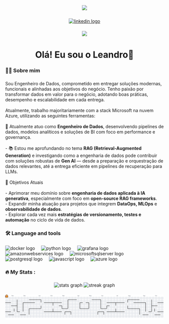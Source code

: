 <div align="center">
  <img height="150" src="https://media.giphy.com/media/M9gbBd9nbDrOTu1Mqx/giphy.gif"  />
</div>

###

<div align="center">
  <a href="https://www.linkedin.com/in/leandro-victor-silva-8a319b228/" target="_blank">
    <img src="https://img.shields.io/static/v1?message=LinkedIn&logo=linkedin&label=&color=0077B5&logoColor=white&labelColor=&style=for-the-badge" height="25" alt="linkedin logo" />
  </a>
</div>

###

<div align="center">
  <img src="https://visitor-badge.laobi.icu/badge?page_id=Leandrolsc.Leandrolsc&"  />
</div>

###

<h1 align="center">Olá! Eu sou o Leandro👋</h1>

###

<h3 align="left">👩‍💻  Sobre mim</h3>

###

<p align="left">Sou Engenheiro de Dados, comprometido em entregar soluções modernas, funcionais e alinhadas aos objetivos do negócio. Tenho paixão por transformar dados em valor para o negócio, adotando boas práticas, desempenho e escalabilidade em cada entrega.<br><br>Atualmente, trabalho majoritariamente com a stack Microsoft na nuvem Azure, utilizando as seguintes ferramentas:<br><br>🔭 Atualmente atuo como <b>Engenheiro de Dados</b>, desenvolvendo pipelines de dados, modelos analíticos e soluções de BI com foco em performance e governança.<br><br>- 📚 Estou me aprofundando no tema <b>RAG (Retrieval-Augmented Generation)</b> e investigando como a engenharia de dados pode contribuir com soluções robustas de <b>Gen AI</b> — desde a preparação e orquestração de dados relevantes, até a entrega eficiente em pipelines de recuperação para LLMs.<br><br>📌 Objetivos Atuais<br><br>- Aprimorar meu domínio sobre <b>engenharia de dados aplicada à IA generativa</b>, especialmente com foco em <b>open-source RAG frameworks</b>.<br>- Expandir minha atuação para projetos que integrem <b>DataOps, MLOps</b> e <b>observabilidade de dados</b>.<br>- Explorar cada vez mais <b>estratégias de versionamento, testes e automação</b> no ciclo de vida de dados.</p>

###

<h3 align="left">🛠 Language and tools</h3>

###

<div align="left">
  <img src="https://cdn.jsdelivr.net/gh/devicons/devicon/icons/docker/docker-plain-wordmark.svg" height="40" alt="docker logo"  />
  <img width="12" />
  <img src="https://cdn.jsdelivr.net/gh/devicons/devicon/icons/python/python-original.svg" height="40" alt="python logo"  />
  <img width="12" />
  <img src="https://cdn.jsdelivr.net/gh/devicons/devicon/icons/grafana/grafana-original.svg" height="40" alt="grafana logo"  />
  <img width="12" />
  <img src="https://cdn.jsdelivr.net/gh/devicons/devicon/icons/amazonwebservices/amazonwebservices-line-wordmark.svg" height="40" alt="amazonwebservices logo"  />
  <img width="12" />
  <img src="https://cdn.jsdelivr.net/gh/devicons/devicon/icons/microsoftsqlserver/microsoftsqlserver-plain.svg" height="40" alt="microsoftsqlserver logo"  />
  <img width="12" />
  <img src="https://cdn.jsdelivr.net/gh/devicons/devicon/icons/postgresql/postgresql-original.svg" height="40" alt="postgresql logo"  />
  <img width="12" />
  <img src="https://cdn.jsdelivr.net/gh/devicons/devicon/icons/javascript/javascript-original.svg" height="40" alt="javascript logo"  />
  <img width="12" />
  <img src="https://cdn.jsdelivr.net/gh/devicons/devicon/icons/azure/azure-original.svg" height="40" alt="azure logo"  />
</div>

###

<h3 align="left">🔥   My Stats :</h3>

###

<div align="center">
  <img src="https://github-readme-stats.vercel.app/api?username=Leandrolsc&hide_title=false&hide_rank=false&show_icons=true&include_all_commits=true&count_private=true&disable_animations=false&theme=dracula&locale=en&hide_border=false&order=1" height="250" alt="stats graph"  />
  <img src="https://streak-stats.demolab.com?user=Leandrolsc&locale=en&mode=daily&theme=dark&hide_border=false&border_radius=5&order=3" height="220" alt="streak graph"  />
</div>

###

<picture>
  <source media="(prefers-color-scheme: dark)" srcset="https://raw.githubusercontent.com/Leandrolsc/Leandrolsc/output/pacman-contribution-graph-dark.svg">
  <source media="(prefers-color-scheme: light)" srcset="https://raw.githubusercontent.com/Leandrolsc/Leandrolsc/output/pacman-contribution-graph.svg">
  <img alt="pacman contribution graph" src="https://raw.githubusercontent.com/Leandrolsc/Leandrolsc/output/pacman-contribution-graph.svg">
</picture>

###
